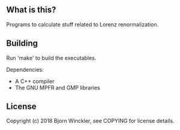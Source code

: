 ## What is this?

Programs to calculate stuff related to Lorenz renormalization.


## Building

Run 'make' to build the executables.

Dependencies:

*   A C++ compiler
*   The GNU MPFR and GMP libraries


## License

Copyright (c) 2018 Bjorn Winckler, see COPYING for license details.
